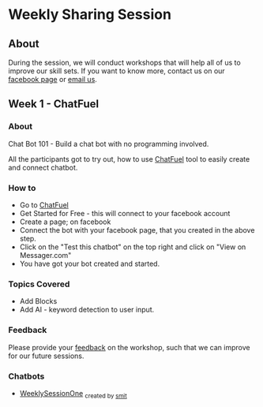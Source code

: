 # Weekly Sharing Session

## About
During the session, we will conduct workshops that will help all of us to improve our skill sets. If you want to know more, contact us on our [facebook page](https://www.facebook.com/simitclub) or [email us](it@mymail.sim.edu.sg).

## Week 1 - ChatFuel

### About
Chat Bot 101 - Build a chat bot with no programming involved.

All the participants got to try out, how to use [ChatFuel](https://chatfuel.com/) tool to easily create and connect chatbot.

### How to
- Go to [ChatFuel](https://chatfuel.com/)
- Get Started for Free - this will connect to your facebook account
- Create a page; on facebook
- Connect the bot with your facebook page, that you created in the above step.
- Click on the "Test this chatbot" on the top right and click on "View on Messager.com"
- You have got your bot created and started.

### Topics Covered
- Add Blocks
- Add AI - keyword detection to user input.

### Feedback
Please provide your [feedback](https://goo.gl/forms/4nRZeob8yFVxCuiy1) on the workshop, such that we can improve for our future sessions.

### Chatbots
- [WeeklySessionOne](https://www.facebook.com/weeklysessionone/) <sub>created by [smit](https://github.com/shah-smit)</sub>
